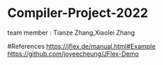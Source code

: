 # Compiler-Project-2022
team member : Tianze Zhang,Xiaolei Zhang

#References
https://jflex.de/manual.html#Example
https://github.com/joyeecheung/JFlex-Demo

